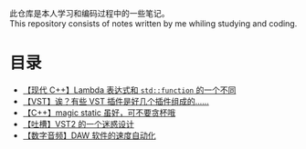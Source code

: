 此仓库是本人学习和编码过程中的一些笔记。  
This repository consists of notes written by me whiling studying and coding.

# 目录
- [【现代 C++】Lambda 表达式和 `std::function` 的一个不同](./contents/modern-cpp-lambda-and-std-function.md)
- [【VST】诶？有些 VST 插件是好几个插件组成的……](./contents/vst-plugin-container.md)
- [【C++】magic static 虽好，可不要贪杯哦](./contents/cpp-magic-static-abuse.md)
- [【吐槽】VST2 的一个迷惑设计](./contents/vst2-rant.md)
- [【数字音频】DAW 软件的速度自动化](./contents/musec-tempo-automation.md)